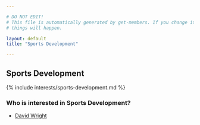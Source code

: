 ```yaml
---

# DO NOT EDIT!
# This file is automatically generated by get-members. If you change it, bad
# things will happen.

layout: default
title: "Sports Development"

---
```


## Sports Development

{% include interests/sports-development.md %}

### Who is interested in Sports Development?


* [David Wright](/members/david-wright.html)
